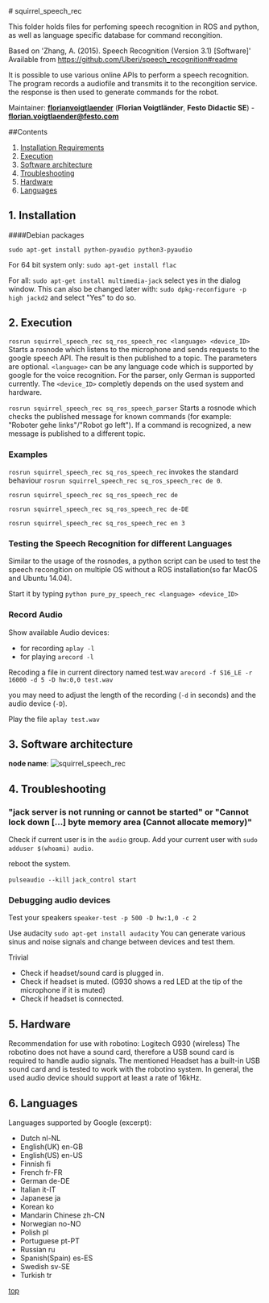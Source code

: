 <a id="top"/> 
# squirrel_speech_rec 

This folder holds files for perfoming speech recognition in ROS and python, as well as language specific database for command recongition. 

Based on 
'Zhang, A. (2015). Speech Recognition (Version 3.1) [Software]'
Available from <https://github.com/Uberi/speech_recognition#readme>

It is possible to use various online APIs to perform a speech recognition. The program records a audiofile and transmits it to the recongition service. the response is then used to generate commands for the robot. 

Maintainer: [**florianvoigtlaender**](https://github.com/**github-user**/) (**Florian Voigtländer**, **Festo Didactic SE**) - **florian.voigtlaender@festo.com**

##Contents

1. <a href="#1--installation-requirements">Installation Requirements</a>
2. <a href="#2--execution">Execution</a>
3. <a href="#3--software-architecture">Software architecture</a>
4. <a href="#4--troubleshooting">Troubleshooting</a>
5. <a href="#5--hardware">Hardware</a>
6. <a href="#6--languages">Languages</a>



## 1. Installation <a id="1--installation-requirements"/>
####Debian packages

`sudo apt-get install python-pyaudio python3-pyaudio`

For 64 bit system only:
`sudo apt-get install flac` 

For all:
`sudo apt-get install multimedia-jack`
select yes in the dialog window.
This can also be changed later with: 
`sudo dpkg-reconfigure -p high jackd2` and select "Yes" to do so.


## 2. Execution <a id="2--execution"/> 

`rosrun squirrel_speech_rec sq_ros_speech_rec <language> <device_ID>`
Starts a rosnode which listens to the microphone and sends requests to the google speech API. The result is then published to a topic.
The parameters are optional. `<language>` can be any language code which is supported by google for the voice recognition. For the parser, only German is supported currently. The `<device_ID>` completly depends on the used system and hardware. 

`rosrun squirrel_speech_rec sq_ros_speech_parser`
Starts a rosnode which checks the published message for known commands (for example: "Roboter gehe links"/"Robot go left"). If a command is recognized, a new message is published to a different topic.  

### Examples ###
`rosrun squirrel_speech_rec sq_ros_speech_rec` invokes the standard behaviour `rosrun squirrel_speech_rec sq_ros_speech_rec de 0`. 

`rosrun squirrel_speech_rec sq_ros_speech_rec de`

`rosrun squirrel_speech_rec sq_ros_speech_rec de-DE`

`rosrun squirrel_speech_rec sq_ros_speech_rec en 3`



### Testing the Speech Recognition for different Languages 
Similar to the usage of the rosnodes, a python script can be used to test the speech recongition on multiple OS without a ROS installation(so far MacOS and Ubuntu 14.04).

Start it by typing 
`python pure_py_speech_rec <language> <device_ID>`




### Record Audio 
Show available Audio devices:
* for recording
`aplay -l`
* for playing
`arecord -l`

Recoding a file in current directory named test.wav
`arecord -f S16_LE -r 16000 -d 5 -D hw:0,0 test.wav`

you may need to adjust the length of the recording (`-d` in seconds) and the audio device (`-D`).

Play the file
`aplay test.wav`


## 3. Software architecture <a id="3--software-architecture"/> 

**node name**: ![**squirrel_speech_rec**](https://github.com/florianvoigtlaender/squirrel_hri/blob/indigo_dev/squirrel_speech_rec/software_architecture/sq_speech.PNG "Architecture")



## 4. Troubleshooting <a id="4--troubleshooting"/>

### "jack server is not running or cannot be started" or "Cannot lock down [...] byte memory area (Cannot allocate memory)" ###

Check if current user is in the ``audio`` group. 
Add your current user with ``sudo adduser $(whoami) audio``. 

reboot the system.

``pulseaudio --kill``
``jack_control start``




### Debugging audio devices ###
Test your speakers
`speaker-test -p 500 -D hw:1,0 -c 2`

Use audacity
`sudo apt-get install audacity`
You can generate various sinus and noise signals and change between devices and test them.

Trivial
* Check if headset/sound card is plugged in. 
* Check if headset is muted. (G930 shows a red LED at the tip of the microphone if it is muted)
* Check if headset is connected.
 


## 5. Hardware <a id="5--hardware"/>
Recommendation for use with robotino: Logitech G930 (wireless)
The robotino does not have a sound card, therefore a USB sound card is required to handle audio signals. The mentioned Headset has a built-in USB sound card and is tested to work with the robotino system. 
In general, the used audio device should support at least a rate of 16kHz.


 
## 6. Languages <a id="6--languages"/>
Languages supported by Google (excerpt):

* Dutch nl-NL
* English(UK) en-GB
* English(US) en-US
* Finnish fi
* French fr-FR
* German de-DE
* Italian it-IT
* Japanese ja
* Korean ko
* Mandarin Chinese zh-CN
* Norwegian no-NO
* Polish pl
* Portuguese pt-PT
* Russian ru
* Spanish(Spain) es-ES
* Swedish sv-SE
* Turkish tr

<a href="#top">top</a>
